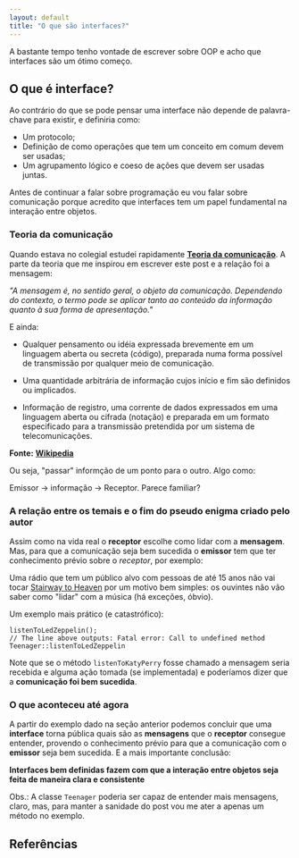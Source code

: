 ```yaml
---
layout: default
title: "O que são interfaces?"
---
```


A bastante tempo tenho vontade de escrever sobre OOP e acho que interfaces são um ótimo começo.

## O que é interface?

Ao contrário do que se pode pensar uma interface não depende de palavra-chave para existir, e definiria como:

- Um protocolo;
- Definição de como operações que tem um conceito em comum devem ser usadas;
- Um agrupamento lógico e coeso de ações que devem ser usadas juntas.

Antes de continuar a falar sobre programação eu vou falar sobre comunicação porque acredito que interfaces tem um papel fundamental na interação entre objetos.

### Teoria da comunicação

Quando estava no colegial estudei rapidamente [**Teoria da comunicação**][1]. A parte da teoria que me inspirou em escrever este post e a relação foi a mensagem:

*"A mensagem é, no sentido geral, o objeto da comunicação. Dependendo do contexto, o termo pode se aplicar tanto ao conteúdo da informação quanto à sua forma de apresentação."*

E ainda:

* Qualquer pensamento ou idéia expressada brevemente em um linguagem aberta ou secreta (código), preparada numa forma possível de transmissão por qualquer meio de comunicação.

* Uma quantidade arbitrária de informação cujos início e fim são definidos ou implicados.

* Informação de registro, uma corrente de dados expressados em uma linguagem aberta ou cifrada (notação) e preparada em um formato especificado para a transmissão pretendida por um sistema de telecomunicações.

**Fonte:** [**Wikipedia**][2]

Ou seja, "passar" informção de um ponto para o outro. Algo como:

Emissor -> informação -> Receptor. Parece familiar?

### A relação entre os temais e o fim do pseudo enigma criado pelo autor

Assim como na vida real o **receptor** escolhe como lidar com a **mensagem**. Mas, para que a comunicação seja bem sucedida o **emissor** tem que ter conhecimento prévio sobre o *receptor*, por exemplo:

Uma rádio que tem um público alvo com pessoas de até 15 anos não vai tocar [Stairway to Heaven][3] por um motivo bem simples: os ouvintes não vão saber como "lidar" com a música (há exceções, óbvio).

Um exemplo mais prático (e catastrófico):

<pre class="language-php"><code><?php

class Teenager
{
    public function listenToKatyPerry()
    {
        // Teenager knows this kinda of music
    }
}

$teenager = new Teenager;
$teenager->listenToLedZeppelin();
// The line above outputs: Fatal error: Call to undefined method Teenager::listenToLedZeppelin
</code></pre>


Note que se o método ```listenToKatyPerry``` fosse chamado a mensagem seria recebida e alguma ação tomada (se implementada) e poderíamos dizer que a **comunicação foi bem sucedida**.

### O que aconteceu até agora

A partir do exemplo dado na seção anterior podemos concluir que uma **interface** torna pública quais são as **mensagens** que o **receptor** consegue entender, provendo o conhecimento prévio para que a comunicação com o **emissor** seja bem sucedida. E a mais importante conclusão:

**Interfaces bem definidas fazem com que a interação entre objetos seja feita de maneira clara e consistente**

Obs.: A classe ```Teenager``` poderia ser capaz de entender mais mensagens, claro, mas, para manter a sanidade do post vou me ater a apenas um método no exemplo.

## Referências

[1]: http://pt.wikipedia.org/wiki/Teoria_da_comunica%C3%A7%C3%A3o
[2]: http://pt.wikipedia.org/wiki/Mensagem
[3]: http://en.wikipedia.org/wiki/Stairway_to_Heaven
[4]: http://inst.eecs.berkeley.edu/~cs61a/reader/aboveline.pdf
